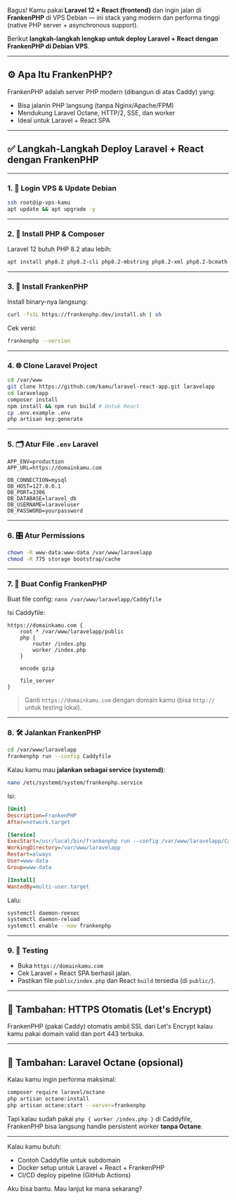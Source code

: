 Bagus! Kamu pakai **Laravel 12 + React (frontend)** dan ingin jalan di **FrankenPHP** di VPS Debian — ini stack yang modern dan performa tinggi (native PHP server + asynchronous support).

Berikut **langkah-langkah lengkap untuk deploy Laravel + React dengan FrankenPHP di Debian VPS**.

---

## ⚙️ **Apa Itu FrankenPHP?**

FrankenPHP adalah server PHP modern (dibangun di atas Caddy) yang:

* Bisa jalanin PHP langsung (tanpa Nginx/Apache/FPM)
* Mendukung Laravel Octane, HTTP/2, SSE, dan worker
* Ideal untuk Laravel + React SPA

---

## ✅ Langkah-Langkah Deploy Laravel + React dengan FrankenPHP

---

### 1. 🔐 **Login VPS & Update Debian**

```bash
ssh root@ip-vps-kamu
apt update && apt upgrade -y
```

---

### 2. 🐘 **Install PHP & Composer**

Laravel 12 butuh PHP 8.2 atau lebih:

```bash
apt install php8.2 php8.2-cli php8.2-mbstring php8.2-xml php8.2-bcmath php8.2-curl php8.2-mysql unzip git curl composer -y
```

---

### 3. 🚀 **Install FrankenPHP**

Install binary-nya langsung:

```bash
curl -fsSL https://frankenphp.dev/install.sh | sh
```

Cek versi:

```bash
frankenphp --version
```

---

### 4. 🌐 **Clone Laravel Project**

```bash
cd /var/www
git clone https://github.com/kamu/laravel-react-app.git laravelapp
cd laravelapp
composer install
npm install && npm run build # Untuk React
cp .env.example .env
php artisan key:generate
```

---

### 5. 🗂️ **Atur File `.env` Laravel**

```dotenv
APP_ENV=production
APP_URL=https://domainkamu.com

DB_CONNECTION=mysql
DB_HOST=127.0.0.1
DB_PORT=3306
DB_DATABASE=laravel_db
DB_USERNAME=laraveluser
DB_PASSWORD=yourpassword
```

---

### 6. 🎛️ **Atur Permissions**

```bash
chown -R www-data:www-data /var/www/laravelapp
chmod -R 775 storage bootstrap/cache
```

---

### 7. 🧠 **Buat Config FrankenPHP**

Buat file config:
`nano /var/www/laravelapp/Caddyfile`

Isi Caddyfile:

```caddyfile
https://domainkamu.com {
    root * /var/www/laravelapp/public
    php {
        router /index.php
        worker /index.php
    }

    encode gzip

    file_server
}
```

> Ganti `https://domainkamu.com` dengan domain kamu (bisa `http://` untuk testing lokal).

---

### 8. 🛠️ **Jalankan FrankenPHP**

```bash
cd /var/www/laravelapp
frankenphp run --config Caddyfile
```

Kalau kamu mau **jalankan sebagai service (systemd)**:

```bash
nano /etc/systemd/system/frankenphp.service
```

Isi:

```ini
[Unit]
Description=FrankenPHP
After=network.target

[Service]
ExecStart=/usr/local/bin/frankenphp run --config /var/www/laravelapp/Caddyfile
WorkingDirectory=/var/www/laravelapp
Restart=always
User=www-data
Group=www-data

[Install]
WantedBy=multi-user.target
```

Lalu:

```bash
systemctl daemon-reexec
systemctl daemon-reload
systemctl enable --now frankenphp
```

---

### 9. 🧪 **Testing**

* Buka `https://domainkamu.com`
* Cek Laravel + React SPA berhasil jalan.
* Pastikan file `public/index.php` dan React `build` tersedia (di `public/`).

---

## 🔐 Tambahan: HTTPS Otomatis (Let's Encrypt)

FrankenPHP (pakai Caddy) otomatis ambil SSL dari Let's Encrypt kalau kamu pakai domain valid dan port 443 terbuka.

---

## 🔁 Tambahan: Laravel Octane (opsional)

Kalau kamu ingin performa maksimal:

```bash
composer require laravel/octane
php artisan octane:install
php artisan octane:start --server=frankenphp
```

Tapi kalau sudah pakai `php { worker /index.php }` di Caddyfile, FrankenPHP bisa langsung handle persistent worker **tanpa Octane**.

---

Kalau kamu butuh:

* Contoh Caddyfile untuk subdomain
* Docker setup untuk Laravel + React + FrankenPHP
* CI/CD deploy pipeline (GitHub Actions)

Aku bisa bantu. Mau lanjut ke mana sekarang?
